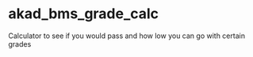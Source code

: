 # akad_bms_grade_calc
Calculator to see if you would pass and how low you can go with certain grades
